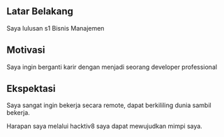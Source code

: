 [//]: # (Ceritakan sedikit tentang latar belakangmu seperti pendidikan terakhir atau pekerjaan sebelumnya)
## Latar Belakang
Saya lulusan s1 Bisnis Manajemen

[//]: # (Motivasi apa yang mendorongmu untuk ikut program coding bootcamp di Hacktiv8?)
## Motivasi
Saya ingin berganti karir dengan menjadi seorang developer professional

[//]: # (Beri tahu kami, apa yang ingin kamu dapatkan di Hacktiv8 dan apa yang ingin kamu capai setelah lulus dari sini?)
## Ekspektasi
Saya sangat ingin bekerja secara remote, dapat berkililing dunia sambil bekerja.

[//]: # (Apakah ada hal lain yang ingin disampaikan? Bila ada, kamu bebas untuk menuliskannya)
Harapan saya melalui hacktiv8 saya dapat mewujudkan mimpi saya.